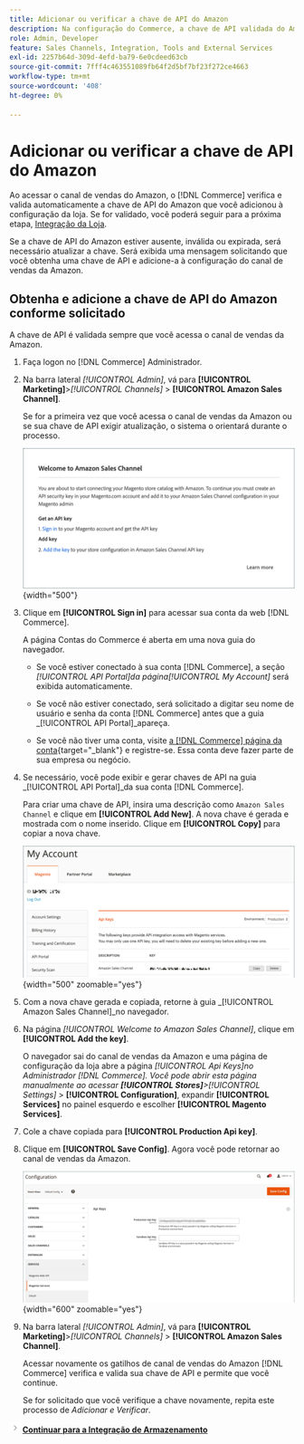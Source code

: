 ```yaml
---
title: Adicionar ou verificar a chave de API do Amazon
description: Na configuração do Commerce, a chave de API validada do Amazon permite integrar suas lojas à sua conta de vendedor do Amazon.
role: Admin, Developer
feature: Sales Channels, Integration, Tools and External Services
exl-id: 2257b64d-309d-4efd-ba79-6e0cdeed63cb
source-git-commit: 7fff4c463551089fb64f2d5bf7bf23f272ce4663
workflow-type: tm+mt
source-wordcount: '408'
ht-degree: 0%

---
```


# Adicionar ou verificar a chave de API do Amazon

Ao acessar o canal de vendas do Amazon, o [!DNL Commerce] verifica e valida automaticamente a chave de API do Amazon que você adicionou à configuração da loja. Se for validado, você poderá seguir para a próxima etapa, [Integração da Loja](./store-integration.md).

Se a chave de API do Amazon estiver ausente, inválida ou expirada, será necessário atualizar a chave. Será exibida uma mensagem solicitando que você obtenha uma chave de API e adicione-a à configuração do canal de vendas da Amazon.

## Obtenha e adicione a chave de API do Amazon conforme solicitado

A chave de API é validada sempre que você acessa o canal de vendas da Amazon.

1. Faça logon no [!DNL Commerce] Administrador.

1. Na barra lateral _[!UICONTROL Admin]_, vá para **[!UICONTROL Marketing]**>_[!UICONTROL Channels]_ > **[!UICONTROL Amazon Sales Channel]**.

   Se for a primeira vez que você acessa o canal de vendas da Amazon ou se sua chave de API exigir atualização, o sistema o orientará durante o processo.

   ![Obter e adicionar o Prompt de Chave de API do Amazon](assets/amazon-api-verification-prompt.png){width="500"}

1. Clique em **[!UICONTROL Sign in]** para acessar sua conta da web [!DNL Commerce].

   A página Contas do Commerce é aberta em uma nova guia do navegador.

   - Se você estiver conectado à sua conta [!DNL Commerce], a seção _[!UICONTROL API Portal]_da página_[!UICONTROL My Account]_ será exibida automaticamente.

   - Se você não estiver conectado, será solicitado a digitar seu nome de usuário e senha da conta [!DNL Commerce] antes que a guia _[!UICONTROL API Portal]_apareça.

   - Se você não tiver uma conta, visite [a [!DNL Commerce] página da conta](https://account.magento.com/customer/account/login/){target="_blank"} e registre-se. Essa conta deve fazer parte de sua empresa ou negócio.

1. Se necessário, você pode exibir e gerar chaves de API na guia _[!UICONTROL API Portal]_da sua conta [!DNL Commerce].

   Para criar uma chave de API, insira uma descrição como `Amazon Sales Channel` e clique em **[!UICONTROL Add New]**. A nova chave é gerada e mostrada com o nome inserido. Clique em **[!UICONTROL Copy]** para copiar a nova chave.

   ![Gerar ou copiar uma chave de API](assets/amazon-add-api-key.png){width="500" zoomable="yes"}

1. Com a nova chave gerada e copiada, retorne à guia _[!UICONTROL Amazon Sales Channel]_no navegador.

1. Na página _[!UICONTROL Welcome to Amazon Sales Channel]_, clique em **[!UICONTROL Add the key]**.

   O navegador sai do canal de vendas da Amazon e uma página de configuração da loja abre a página _[!UICONTROL Api Keys]_no Administrador [!DNL Commerce]. Você pode abrir esta página manualmente ao acessar **[!UICONTROL Stores]**>_[!UICONTROL Settings]_ > **[!UICONTROL Configuration]**, expandir **[!UICONTROL Services]** no painel esquerdo e escolher **[!UICONTROL Magento Services]**.

1. Cole a chave copiada para **[!UICONTROL Production Api key]**.

1. Clique em **[!UICONTROL Save Config]**. Agora você pode retornar ao canal de vendas da Amazon.

   ![Adicionando a chave de API à configuração do armazenamento](assets/config-magento-services-api-screen.png){width="600" zoomable="yes"}

1. Na barra lateral _[!UICONTROL Admin]_, vá para **[!UICONTROL Marketing]**>_[!UICONTROL Channels]_ > **[!UICONTROL Amazon Sales Channel]**.

   Acessar novamente os gatilhos de canal de vendas do Amazon [!DNL Commerce] verifica e valida sua chave de API e permite que você continue.

   Se for solicitado que você verifique a chave novamente, repita este processo de _Adicionar e Verificar_.

![Próximo ícone](assets/btn-next.png) [**Continuar para a Integração de Armazenamento**](./store-integration.md)
